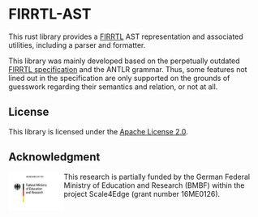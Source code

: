 # FIRRTL-AST

This rust library provides a [FIRRTL](https://www.chisel-lang.org/firrtl/) AST
representation and associated utilities, including a parser and formatter.

This library was mainly developed based on the perpetually outdated [FIRRTL
specification](https://github.com/chipsalliance/firrtl/blob/master/spec/spec.pdf)
and the ANTLR grammar. Thus, some features not lined out in the specification
are only supported on the grounds of guesswork regarding their semantics and
relation, or not at all.


## License

This library is licensed under the [Apache License 2.0](./LICENSE).


## Acknowledgment

<img src="./images/BMBF_sponsored.jpg" alt="drawing" height="75" align="left">

This research is partially funded by the German Federal Ministry of Education
and Research (BMBF) within the project Scale4Edge (grant number 16ME0126).

